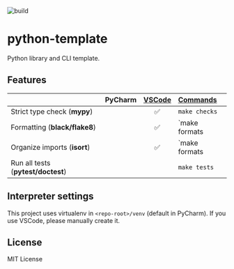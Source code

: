 ![build](https://github.com/sotetsuk/python-template/workflows/build/badge.svg)

# python-template
Python library and CLI template.

## Features

|   | PyCharm | [VSCode](.vscode/settings.json) | [Commands](Makefile) |
|:---|:---:|:---:|:---|
| Strict type check (**mypy**) |   | ✅ | `make checks` |
| Formatting (**black/flake8**) |   | ✅ | `make formats|checks` |
| Organize imports (**isort**) |   | ✅ | `make formats|checks` |
| Run all tests (**pytest/doctest**) |  |  | `make tests` |


## Interpreter settings
This project uses virtualenv in `<repo-root>/venv` (default in PyCharm).
If you use VSCode, please manually create it.

## License

MIT License
